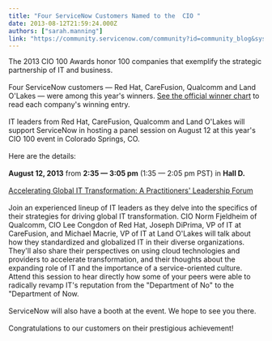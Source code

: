```yaml
---
title: "Four ServiceNow Customers Named to the  CIO "
date: 2013-08-12T21:59:24.000Z
authors: ["sarah.manning"]
link: "https://community.servicenow.com/community?id=community_blog&sys_id=a6bdeaa9dbd0dbc01dcaf3231f96195b"
---
```

<p>The 2013 CIO 100 Awards honor 100 companies that exemplify the strategic partnership of IT and business. <br /><br />Four ServiceNow customers — Red Hat, CareFusion, Qualcomm and Land O'Lakes — were among this year's winners. <a title="w.cio.com/cio100/2013/1" href="http://www.cio.com/cio100/2013/1">See the official winner chart</a> to read each company's winning entry. <br /><br />IT leaders from Red Hat, CareFusion, Qualcomm and Land O'Lakes will support ServiceNow in hosting a panel session on August 12 at this year's CIO 100 event in Colorado Springs, CO. <br /><br />Here are the details:<br /><br /><b>August 12, 2013</b> from <b>2:35 — 3:05 pm</b> (1:35 — 2:05 pm PST) in <b>Hall D.</b><br /><br /><u>Accelerating Global IT Transformation: A Practitioners' Leadership Forum</u><br /><br />Join an experienced lineup of IT leaders as they delve into the specifics of their strategies for driving global IT transformation. CIO Norm Fjeldheim of Qualcomm, CIO Lee Congdon of Red Hat, Joseph DiPrima, VP of IT at CareFusion, and Michael Macrie, VP of IT at Land O'Lakes will talk about how they standardized and globalized IT in their diverse organizations. They'll also share their perspectives on using cloud technologies and providers to accelerate transformation, and their thoughts about the expanding role of IT and the importance of a service-oriented culture. Attend this session to hear directly how some of your peers were able to radically revamp IT's reputation from the "Department of No" to the "Department of Now.<br /><br />ServiceNow will also have a booth at the event. We hope to see you there.<br /><br />Congratulations to our customers on their prestigious achievement!</p>